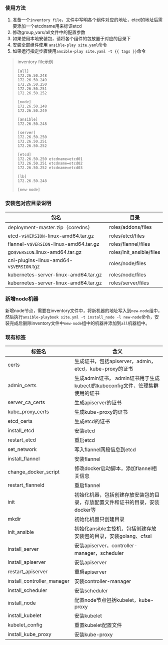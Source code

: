 ### 使用方法
1. 准备一个`inventory file`，文件中写明各个组件对应的地址，etcd的地址后需要添加一个etcdname用来标识etcd
2. 修改group_vars/all文件中的配置参数
3. 如果使用本地安装包，请将各个组件的包放置于对应的目录下
4.  安装全部组件使用 `ansible-play site.yaml`命令
5.  如果运行指定步骤使用`ansible-play site.yaml -t {{ tags }}`命令

> inventory file示例
>```
>[all]
>172.26.50.248
>172.26.50.249
>172.26.50.250
>172.26.50.251
>172.26.50.252
>
>[node]
>172.26.50.248
>172.26.50.249
>
>[ansible]
>172.26.50.248
>
>[server]
>172.26.50.250
>172.26.50.251
>172.26.50.252
>
>[etcd]
>172.26.50.250 etcdname=etcd01
>172.26.50.251 etcdname=etcd02
>172.26.50.252 etcdname=etcd03
>
>[lb]
>172.26.50.248
>
>[new-node]
>```


### 安装包对应目录说明
| 包名 | 目录 |
| --- | --- |
| deployment-master.zip（coredns）| roles/addons/files |
| etcd-v`$VERSION`-linux-amd64.tar.gz | roles/etcd/files |
| flannel-v`$VERSION`-linux-amd64.tar.gz | roles/flannel/files |
| go`$VERSION`.linux-amd64.tar.gz | roles/init_ansible/files |
| cni-plugins-linux-amd64-v`$VERSION`.tgz | roles/node/files |
| kubernetes-server-linux-amd64.tar.gz | roles/node/files |
| kubernetes-server-linux-amd64.tar.gz | roles/server/files |


### 新增node机器
新增node节点，需要在inventory文件中，将新机器的地址写入到`new-node`组中，然后执行`ansible-playbook site.yml -t install_node -l new-node`命令，安装完成后删除inventory文件中`new-node`组中的机器并添加到`all`机器组中。


### 现有标签
| 标签名 | 含义 |
| --- | --- |
| certs | 生成证书，包括apiserver，admin，etcd，kube-proxy的证书|
| admin_certs | 生成admin证书， admin证书用于生成kubectl的kubeconfig文件，管理集群使用的证书|
| server_ca_certs | 生成apiserver的证书 |
| kube_proxy_certs | 生成kube-proxy的证书 |
| etcd_certs | 生成etcd的证书 |
| install_etcd | 安装etcd |
| restart_etcd | 重启etcd |
| set_network | 写入flannel网段信息到etcd |
| install_flannel | 安装flannel |
| change_docker_script | 修改docker启动脚本，添加flannel相关信息 |
| restart_flanneld | 重启flannel |
| init | 初始化机器，包括创建存放安装包的目录，存放配置文件和证书的目录，安装docker等 |
| mkdir | 初始化机器只创建目录 |
| init_ansible | 初始化ansible主控机，包括创建存放安装包的目录，安装golang、cfssl |
| install_server | 安装apiserver，controller-manager，scheduler |
| install_apiserver | 安装apiserver |
| restart_apiserver | 重启apiserver |
| install_controller_manager | 安装controller-manager |
| install_scheduler | 安装scheduler |
| install_node | 配置node节点包括kubelet，kube-proxy |
| install_kubelet | 安装kubelet |
| kubelet_config | 重置kubelet配置文件 |
| install_kube_proxy | 安装kube-proxy |